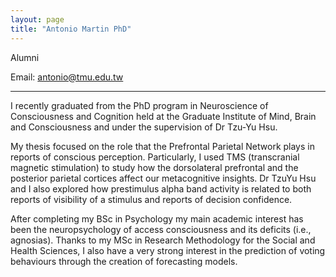 ```yaml
---
layout: page
title: "Antonio Martin PhD"
---
```


Alumni

Email: antonio@tmu.edu.tw 

---
I recently graduated from the PhD program in Neuroscience of Consciousness and Cognition held at the Graduate Institute of Mind, Brain and Consciousness and under the supervision of Dr Tzu-Yu Hsu.

My thesis focused on the role that the Prefrontal Parietal Network plays in reports of conscious perception. Particularly, I used TMS (transcranial magnetic stimulation) to study how the dorsolateral prefrontal and the posterior parietal cortices affect our metacognitive insights. Dr TzuYu Hsu and I also explored how prestimulus alpha band activity is related to both reports of visibility of a stimulus and reports of decision confidence.

After completing my BSc in Psychology my main academic interest has been the neuropsychology of access consciousness and its deficits (i.e., agnosias). Thanks to my MSc in Research Methodology for the Social and Health Sciences, I also have a very strong interest in the prediction of voting behaviours through the creation of forecasting models.
